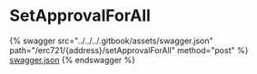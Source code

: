 # SetApprovalForAll

{% swagger src="../../../.gitbook/assets/swagger.json" path="/erc721/{address}/setApprovalForAll" method="post" %}
[swagger.json](../../../.gitbook/assets/swagger.json)
{% endswagger %}
